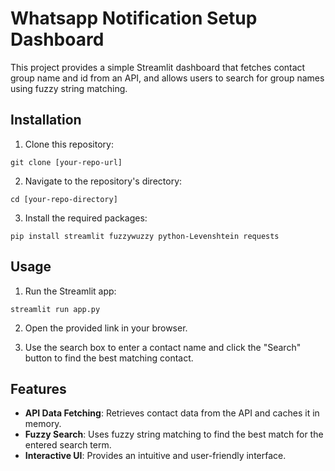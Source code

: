 # Whatsapp Notification Setup Dashboard

This project provides a simple Streamlit dashboard that fetches contact group name and id from an API, and allows users to search for group names using fuzzy string matching.

## Installation

1. Clone this repository:
```
git clone [your-repo-url]
```

2. Navigate to the repository's directory:
```
cd [your-repo-directory]
```

3. Install the required packages:
```
pip install streamlit fuzzywuzzy python-Levenshtein requests
```

## Usage

1. Run the Streamlit app:
```
streamlit run app.py
```

2. Open the provided link in your browser.

3. Use the search box to enter a contact name and click the "Search" button to find the best matching contact.

## Features

- **API Data Fetching**: Retrieves contact data from the API and caches it in memory.
- **Fuzzy Search**: Uses fuzzy string matching to find the best match for the entered search term.
- **Interactive UI**: Provides an intuitive and user-friendly interface.

